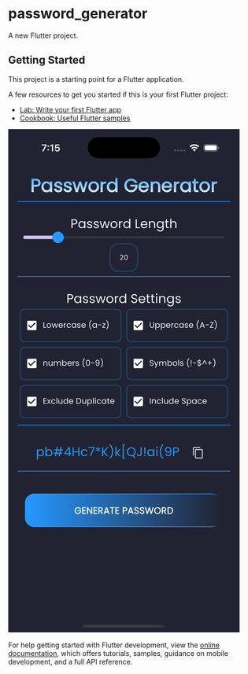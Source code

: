 # password_generator

A new Flutter project.

## Getting Started

This project is a starting point for a Flutter application.

A few resources to get you started if this is your first Flutter project:

- [Lab: Write your first Flutter app](https://docs.flutter.dev/get-started/codelab)
- [Cookbook: Useful Flutter samples](https://docs.flutter.dev/cookbook)

![Project Screenshot](img1.png)

  

For help getting started with Flutter development, view the
[online documentation](https://docs.flutter.dev/), which offers tutorials,
samples, guidance on mobile development, and a full API reference.
